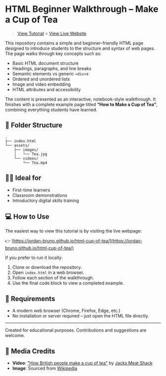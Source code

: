# HTML Beginner Walkthrough – Make a Cup of Tea

> [View Tutorial](https://jordan-bruno.github.io/html-cup-of-tea/) > [View Live Website](https://jordan-bruno.github.io/html-cup-of-tea/pages/example.html)

This repository contains a simple and beginner-friendly HTML page designed to introduce students to the structure and syntax of web pages. The page walks through key concepts such as:

- Basic HTML document structure
- Headings, paragraphs, and line breaks
- Semantic elements vs generic `<div>`s
- Ordered and unordered lists
- Image and video embedding
- HTML attributes and accessibility

The content is presented as an interactive, notebook-style walkthrough. It finishes with a complete example page titled **“How to Make a Cup of Tea”**, combining everything students have learned.

## 📂 Folder Structure

```
.
├── index.html
└── assets/
    ├── images/
    │   └── Tea.jpg
    └── videos/
        └── Tea.mp4
```

## 🧑‍🏫 Ideal for

- First-time learners
- Classroom demonstrations
- Introductory digital skills training

## 💻 How to Use

The easiest way to view this tutorial is by visiting the live webpage:

👉 [https://jordan-bruno.github.io/html-cup-of-tea/](https://jordan-bruno.github.io/html-cup-of-tea/)

If you prefer to run it locally:

1. Clone or download the repository.
2. Open `index.html` in a web browser.
3. Follow each section of the walkthrough.
4. Use the final code block to view a completed example.

## 🔧 Requirements

- A modern web browser (Chrome, Firefox, Edge, etc.)
- No installation or server required – just open the HTML file directly.

---

Created for educational purposes. Contributions and suggestions are welcome.

## 📸 Media Credits

- **Video**: ["How British people make a cup of tea"](https://youtu.be/gJZDppMH6-o?si=iBnEXDtTTRbOyxR_) by [Jacks Meat Shack](https://www.youtube.com/@JacksMeatShack)
- **Image**: Sourced from [Wikipedia](https://en.wikipedia.org/wiki/English_breakfast_tea#/media/File:Mug_of_English_breakfast_tea.jpg)
